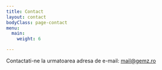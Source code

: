 ```yaml
---
title: Contact
layout: contact
bodyClass: page-contact
menu:
  main:
    weight: 6

---
```

Contactati-ne la urmatoarea adresa de e-mail:
mail@gemz.ro